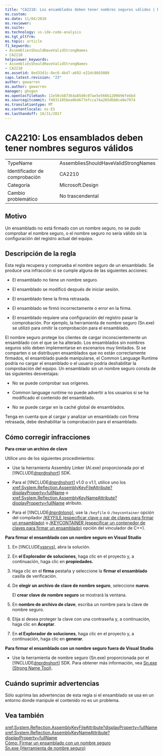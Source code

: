 ```yaml
---
title: "CA2210: Los ensamblados deben tener nombres seguros válidos | Documentos de Microsoft"
ms.custom: 
ms.date: 11/04/2016
ms.reviewer: 
ms.suite: 
ms.technology: vs-ide-code-analysis
ms.tgt_pltfrm: 
ms.topic: article
f1_keywords:
- AssembliesShouldHaveValidStrongNames
- CA2210
helpviewer_keywords:
- AssembliesShouldHaveValidStrongNames
- CA2210
ms.assetid: 8ed33d1c-8ec6-4b47-a692-e22dc8693088
caps.latest.revision: "23"
author: gewarren
ms.author: gewarren
manager: ghogen
ms.openlocfilehash: 11e50cb87364a85d0c97ae5e566b1209696febbd
ms.sourcegitcommit: f40311056ea0b4677efcca74a285dbb0ce0e7974
ms.translationtype: MT
ms.contentlocale: es-ES
ms.lasthandoff: 10/31/2017
---
```

# <a name="ca2210-assemblies-should-have-valid-strong-names"></a>CA2210: Los ensamblados deben tener nombres seguros válidos
|||  
|-|-|  
|TypeName|AssembliesShouldHaveValidStrongNames|  
|Identificador de comprobación|CA2210|  
|Categoría|Microsoft.Design|  
|Cambio problemático|No trascendental|  
  
## <a name="cause"></a>Motivo  
 Un ensamblado no está firmado con un nombre seguro, no se pudo comprobar el nombre seguro, o el nombre seguro no sería válido sin la configuración del registro actual del equipo.  
  
## <a name="rule-description"></a>Descripción de la regla  
 Esta regla recupera y comprueba el nombre seguro de un ensamblado. Se produce una infracción si se cumple alguna de las siguientes acciones:  
  
-   El ensamblado no tiene un nombre seguro.  
  
-   El ensamblado se modificó después de iniciar sesión.  
  
-   El ensamblado tiene la firma retrasada.  
  
-   El ensamblado se firmó incorrectamente o error en la firma.  
  
-   El ensamblado requiere una configuración del registro pasar la comprobación. Por ejemplo, la herramienta de nombre seguro (Sn.exe) se utilizó para omitir la comprobación para el ensamblado.  
  
 El nombre seguro protege los clientes de cargar inconscientemente un ensamblado con el que se ha alterado. Los ensamblados sin nombres seguros sólo deben implementarse en escenarios muy limitados. Si se comparten o se distribuyen ensamblados que no están correctamente firmados, el ensamblado puede manipularse, el Common Language Runtime podría no cargar el ensamblado o el usuario podría deshabilitar la comprobación del equipo. Un ensamblado sin un nombre seguro consta de las siguientes desventajas:  
  
-   No se puede comprobar sus orígenes.  
  
-   Common language runtime no puede advertir a los usuarios si se ha modificado el contenido del ensamblado.  
  
-   No se puede cargar en la caché global de ensamblados.  
  
 Tenga en cuenta que al cargar y analizar un ensamblado con firma retrasada, debe deshabilitar la comprobación para el ensamblado.  
  
## <a name="how-to-fix-violations"></a>Cómo corregir infracciones  
 **Para crear un archivo de clave**  
  
 Utilice uno de los siguientes procedimientos:  
  
-   Use la herramienta Assembly Linker (Al.exe) proporcionada por el [!INCLUDE[dnprdnshort](../code-quality/includes/dnprdnshort_md.md)] SDK.  
  
-   Para el [!INCLUDE[dnprdnshort](../code-quality/includes/dnprdnshort_md.md)] v1.0 o v1.1, utilice uno los <xref:System.Reflection.AssemblyKeyFileAttribute?displayProperty=fullName> o <xref:System.Reflection.AssemblyKeyNameAttribute?displayProperty=fullName> atributo.  
  
-   Para el [!INCLUDE[dnprdnlong](../code-quality/includes/dnprdnlong_md.md)], use la `/keyfile` o `/keycontainer` opción del compilador [/KEYFILE (especificar clave o par de claves para firmar un ensamblado)](/cpp/build/reference/keyfile-specify-key-or-key-pair-to-sign-an-assembly) o [/KEYCONTAINER (especificar un contenedor de claves para firmar un ensamblado)](/cpp/build/reference/keycontainer-specify-a-key-container-to-sign-an-assembly) opción del vinculador de C++).  
  
 **Para firmar el ensamblado con un nombre seguro en Visual Studio**  
  
1.  En [!INCLUDE[vsprvs](../code-quality/includes/vsprvs_md.md)], abra la solución.  
  
2.  En **el Explorador de soluciones**, haga clic en el proyecto y, a continuación, haga clic en **propiedades.**  
  
3.  Haga clic en el **firma** pestaña y seleccione la **firmar el ensamblado** casilla de verificación.  
  
4.  De **elegir un archivo de clave de nombre seguro**, seleccione **nuevo**.  
  
     El **crear clave de nombre seguro** se mostrará la ventana.  
  
5.  En **nombre de archivo de clave**, escriba un nombre para la clave de nombre seguro.  
  
6.  Elija si desea proteger la clave con una contraseña y, a continuación, haga clic en **Aceptar**.  
  
7.  En **el Explorador de soluciones**, haga clic en el proyecto y, a continuación, haga clic en **generar**.  
  
 **Para firmar el ensamblado con un nombre seguro fuera de Visual Studio**  
  
-   Use la herramienta de nombre seguro (Sn.exe) proporcionada por el [!INCLUDE[dnprdnshort](../code-quality/includes/dnprdnshort_md.md)] SDK. Para obtener más información, vea [Sn.exe (Strong Name Tool)](/dotnet/framework/tools/sn-exe-strong-name-tool).  
  
## <a name="when-to-suppress-warnings"></a>Cuándo suprimir advertencias  
 Sólo suprima las advertencias de esta regla si el ensamblado se usa en un entorno donde manipule el contenido no es un problema.  
  
## <a name="see-also"></a>Vea también  
 <xref:System.Reflection.AssemblyKeyFileAttribute?displayProperty=fullName>   
 <xref:System.Reflection.AssemblyKeyNameAttribute?displayProperty=fullName>   
 [Cómo: Firmar un ensamblado con un nombre seguro](/dotnet/framework/app-domains/how-to-sign-an-assembly-with-a-strong-name)   
 [Sn.exe (Herramienta de nombre seguro)](/dotnet/framework/tools/sn-exe-strong-name-tool)